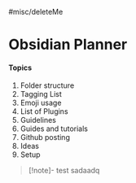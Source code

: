 
#misc/deleteMe


# Obsidian Planner

#### Topics
1. Folder structure
2. Tagging List
3. Emoji usage
4. List of Plugins
5. Guidelines
6. Guides and tutorials
7. Github posting
8. Ideas
9. Setup


> [!note]- test
> sadaadq
